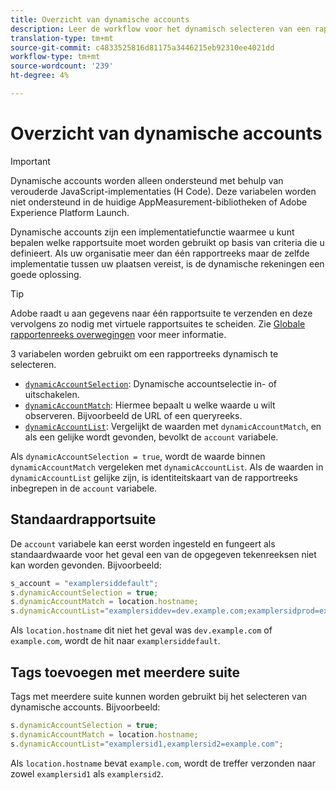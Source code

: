 ```yaml
---
title: Overzicht van dynamische accounts
description: Leer de workflow voor het dynamisch selecteren van een rapportsuite met H Code.
translation-type: tm+mt
source-git-commit: c4833525816d81175a3446215eb92310ee4021dd
workflow-type: tm+mt
source-wordcount: '239'
ht-degree: 4%

---
```



# Overzicht van dynamische accounts

>[!IMPORTANT]
>
>Dynamische accounts worden alleen ondersteund met behulp van verouderde JavaScript-implementaties (H Code). Deze variabelen worden niet ondersteund in de huidige AppMeasurement-bibliotheken of Adobe Experience Platform Launch.

Dynamische accounts zijn een implementatiefunctie waarmee u kunt bepalen welke rapportsuite moet worden gebruikt op basis van criteria die u definieert. Als uw organisatie meer dan één rapportreeks maar de zelfde implementatie tussen uw plaatsen vereist, is de dynamische rekeningen een goede oplossing.

>[!TIP]
>
>Adobe raadt u aan gegevens naar één rapportsuite te verzenden en deze vervolgens zo nodig met virtuele rapportsuites te scheiden. Zie [Globale rapportenreeks overwegingen](../../../prepare/global-rs.md) voor meer informatie.

3 variabelen worden gebruikt om een rapportreeks dynamisch te selecteren.

* [`dynamicAccountSelection`](dynamicaccountselection.md): Dynamische accountselectie in- of uitschakelen.
* [`dynamicAccountMatch`](dynamicaccountmatch.md): Hiermee bepaalt u welke waarde u wilt observeren. Bijvoorbeeld de URL of een queryreeks.
* [`dynamicAccountList`](dynamicaccountlist.md): Vergelijkt de waarden met `dynamicAccountMatch`, en als een gelijke wordt gevonden, bevolkt de `account` variabele.

Als `dynamicAccountSelection = true`, wordt de waarde binnen `dynamicAccountMatch` vergeleken met `dynamicAccountList`. Als de waarden in `dynamicAccountList` gelijke zijn, is identiteitskaart van de rapportreeks inbegrepen in de `account` variabele.

## Standaardrapportsuite

De `account` variabele kan eerst worden ingesteld en fungeert als standaardwaarde voor het geval een van de opgegeven tekenreeksen niet kan worden gevonden. Bijvoorbeeld:

```javascript
s_account = "examplersiddefault";
s.dynamicAccountSelection = true;
s.dynamicAccountMatch = location.hostname;
s.dynamicAccountList="examplersiddev=dev.example.com;examplersidprod=example.com";
```

Als `location.hostname` dit niet het geval was `dev.example.com` of `example.com`, wordt de hit naar `examplersiddefault`.

## Tags toevoegen met meerdere suite

Tags met meerdere suite kunnen worden gebruikt bij het selecteren van dynamische accounts. Bijvoorbeeld:

```js
s.dynamicAccountSelection = true;
s.dynamicAccountMatch = location.hostname;
s.dynamicAccountList="examplersid1,examplersid2=example.com";
```

Als `location.hostname` bevat `example.com`, wordt de treffer verzonden naar zowel `examplersid1` als `examplersid2`.
